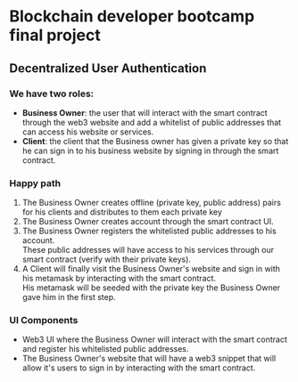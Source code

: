 # Blockchain developer bootcamp final project

## Decentralized User Authentication

### We have two roles:

- <b>Business Owner</b>: the user that will interact with the smart contract through the web3 website and add a whitelist of public addresses that can access his website or services.
- <b>Client</b>: the client that the Business owner has given a private key so that he can sign in to his business website by signing in through the smart contract.

### Happy path

1. The Business Owner creates offline (private key, public address) pairs for his clients and distributes to them each private key
2. The Business Owner creates account through the smart contract UI.
3. The Business Owner registers the whitelisted public addresses to his account.  
   These public addresses will have access to his services through our smart contract (verify with their private keys).
4. A Client will finally visit the Business Owner's website and sign in with his metamask by interacting with the smart contract.  
   His metamask will be seeded with the private key the Business Owner gave him in the first step.

### UI Components

- Web3 UI where the Business Owner will interact with the smart contract and register his whitelisted public addresses.
- The Business Owner's website that will have a web3 snippet that will allow it's users to sign in by interacting with the smart contract.
